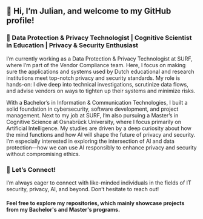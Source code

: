## 👋 Hi, I’m Julian, and welcome to my GitHub profile!
### 🚀 Data Protection & Privacy Technologist | Cognitive Scientist in Education | Privacy & Security Enthusiast

I’m currently working as a Data Protection & Privacy Technologist at SURF, where I’m part of the Vendor Compliance team. Here, I focus on making sure the applications and systems used by Dutch educational and research institutions meet top-notch privacy and security standards. My role is hands-on: I dive deep into technical investigations, scrutinize data flows, and advise vendors on ways to tighten up their systems and minimize risks.

With a Bachelor’s in Information & Communication Technologies, I built a solid foundation in cybersecurity, software development, and project management. Next to my job at SURF, I’m also pursuing a Master’s in Cognitive Science at Osnabrück University, where I focus primarily on Artificial Intelligence. My studies are driven by a deep curiosity about how the mind functions and how AI will shape the future of privacy and security. I’m especially interested in exploring the intersection of AI and data protection—how we can use AI responsibly to enhance privacy and security without compromising ethics.

### 🔎 Let’s Connect!

I’m always eager to connect with like-minded individuals in the fields of IT security, privacy, AI, and beyond. Don’t hesitate to reach out!

#### Feel free to explore my repositories, which mainly showcase projects from my Bachelor's and Master's programs.
